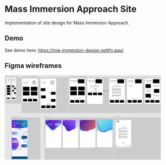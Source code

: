# Mass Immersion Approach Site

Implementation of site design for Mass Immersion Approach.

## Demo

See demo here: https://mia-immersion-design.netlify.app/

## Figma wireframes

![MIA site Figma wireframes](assets/mia-figma.png)
